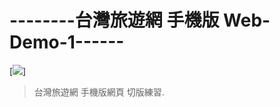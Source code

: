 # --------台灣旅遊網 手機版 Web-Demo-1------
[![](https://i.ibb.co/j6Fw8g7/2021-11-19-142956.jpg)]

> 台灣旅遊網 手機版網頁 切版練習.
